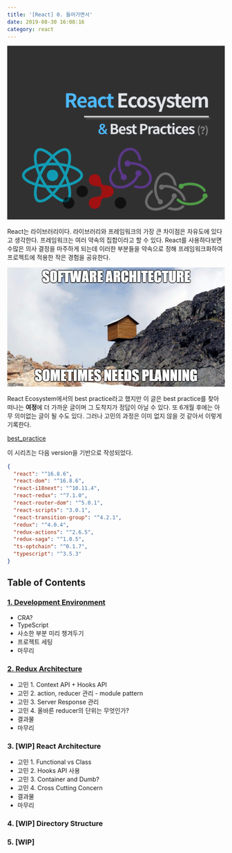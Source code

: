 ```yaml
---
title: '[React] 0. 들어가면서'
date: 2019-08-30 16:08:16
category: react
---
```


![react-ecosystem](./images/react-ecosystem.png)

React는 라이브러리이다. 라이브러리와 프레임워크의 가장 큰 차이점은 자유도에 있다고 생각한다. 프레임워크는 여러 약속의 집합이라고 할 수 있다. React를 사용하다보면 수많은 의사 결정을 마주하게 되는데 이러한 부분들을 약속으로 정해 프레임워크화하여 프로젝트에 적용한 작은 경험을 공유한다.

![planning](./images/software-architecture-sometimes-needs-planning.jpg)

React Ecosystem에서의 best practice라고 했지만 이 글은 best practice를 찾아 떠나는 **여정**에 더 가까운 글이며 그 도착지가 정답이 아닐 수 있다. 또 6개월 후에는 아무 의미없는 글이 될 수도 있다. 그러나 고민의 과정은 이미 없지 않을 것 같아서 이렇게 기록한다.

[best_practice](./images/bestpractice.jpeg)

이 시리즈는 다음 version을 기반으로 작성되었다.

```json
{
  "react": "^16.8.6",
  "react-dom": "^16.8.6",
  "react-i18next": "^10.11.4",
  "react-redux": "^7.1.0",
  "react-router-dom": "^5.0.1",
  "react-scripts": "3.0.1",
  "react-transition-group": "^4.2.1",
  "redux": "^4.0.4",
  "redux-actions": "^2.6.5",
  "redux-saga": "^1.0.5",
  "ts-optchain": "^0.1.7",
  "typescript": "^3.5.3"
}
```

## Table of Contents

### [1. Development Environment](https://jbee.io/react/[react]-1.-development-environment-setup/)

- CRA?
- TypeScript
- 사소한 부분 미리 챙겨두기
- 프로젝트 세팅
- 마무리

### [2. Redux Architecture](https://jbee.io/react/[react]-2.-redux-architecture/)

- 고민 1. Context API + Hooks API
- 고민 2. action, reducer 관리 - module pattern
- 고민 3. Server Response 관리
- 고민 4. 올바른 reducer의 단위는 무엇인가?
- 결과물
- 마무리

### 3. [WIP] React Architecture

- 고민 1. Functional vs Class
- 고민 2. Hooks API 사용
- 고민 3. Container and Dumb?
- 고민 4. Cross Cutting Concern
- 결과물
- 마무리

### 4. [WIP] Directory Structure

### 5. [WIP]
